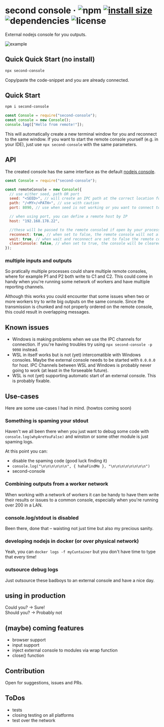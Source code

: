 # second console &middot; ![npm](https://img.shields.io/npm/v/second-console) [![install size](https://packagephobia.com/badge?p=second-console)](https://packagephobia.com/result?p=second-console) ![dependencies](https://img.shields.io/badge/dependencies-none!-red) ![license](https://img.shields.io/npm/l/second-console)

<!-- ![jsDelivr hits (npm)](https://img.shields.io/jsdelivr/npm/hd/second-console) -->

External nodejs console for you outputs.

![example](https://user-images.githubusercontent.com/44928856/174538853-8af9d728-0f21-4b9f-af1a-a5ce9a5875d0.png)

## Quick Quick Start (no install)

```sh
npx second-console
```

Copy/paste the code-snippet and you are already connected.

## Quick Start

```sh
npm i second-console
```

```js
const Console = require("second-console");
const console = new Console();
console.log(["Hello from remote!"]);
```

This will automatically create a new terminal window for you and reconnect to the same window.
If you want to start the remote console yourself (e.g. in your IDE), just use `npx second-console` with the same parameters.

## API

The created console has the same interface as the default [nodejs console](https://nodejs.org/dist/latest/docs/api/console.html).

```js
const Console = require("second-console");

const remoteConsole = new Console({
  // use either seed, path OR port
  seed: "<SEED>", // will create an IPC path at the correct location for you – recommended
  path: "/<MY>/<PATH>", // use with caution
  port: 8090, // use when seed is not working or you want to connect to a remote host

  // when using port, you can define a remote host by IP
  host: "192.168.178.22",

  //these will be passed to the remote consoled if open by your process
  reconnect: true, // when set to false, the remote console will not allow reconnections
  wait: true, // when wait and reconnect are set to false the remote console will terminate with you process
  clearConsole: false, // when set to true, the console will be cleared after every reconnect
});
```

### multiple inputs and outputs

So pratically multiple processes could share multiple remote consoles, where for example P1 and P2 both write to C1 and C2.
This could come in handy when you're running some network of workers and have multiple reporting channels.

Although this works you could encounter that some issues when two or more workers try to write big outputs on the same console.
Since the transmission is chunked and not properly ordered on the remote console, this could result in overlapping messages.

## Known issues

- Windows is making problems when we use the IPC channels for connection. If you're having troubles try using `npx second-console -p 9098` instead.
- WSL in itself works but is not (yet) intercomatible with Windows consoles. Maybe the external console needs to be started with `0.0.0.0` for host.
  IPC Channels between WSL and Windows is probably never going to work (at least in the forseeable future).
- WSL is not (yet) supporting automatic start of an external console. This is probably fixable.

## Use-cases

Here are some use-cases I had in mind. (howtos coming soon)

### Something is spaming your stdout

Haven't we all been there when you just want to debug some code with `console.log(whyAreYouFalse)` and winston or some other module is just spaming logs.

At this point you can:

- disable the spaming code (good luck finding it)
- `console.log("\n\n\n\n\n\n", { hahaFindMe }, "\n\n\n\n\n\n\n\n")`
- second-console

### Combining outputs from a worker network

When working with a network of workers it can be handy to have them write their results or issues to a common console, especially when you're running over 200 in a LAN.

### console.log/stdout is disabled

Been there, done that – waisting not just time but also my precious sanity.

### developing nodejs in docker (or over physical network)

Yeah, you can `docker logs -f myCuntainer` but you don't have time to type that every time!

### outsource debug logs

Just outsource these badboys to an external console and have a nice day.

## using in production

Could you? -> Sure! <br>
Should you? -> Probably not

## (maybe) coming features

- browser support
- input support
- inject external console to modules via wrap function
- close() function

## Contribution

Open for suggestions, issues and PRs.

## ToDos

- tests
- closing testing on all platforms
- test over the network
